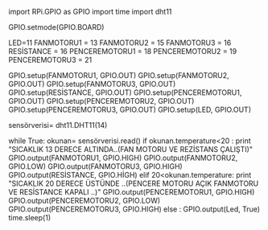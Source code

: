 
import RPi.GPIO as GPIO
import time
import dht11


GPIO.setmode(GPIO.BOARD)

LED=11
FANMOTORU1 = 13
FANMOTORU2 = 15
FANMOTORU3 = 16
RESİSTANCE = 16
PENCEREMOTORU1 = 18
PENCEREMOTORU2 = 19
PENCEREMOTORU3 = 21


GPIO.setup(FANMOTORU1, GPIO.OUT)
GPIO.setup(FANMOTORU2, GPIO.OUT)
GPIO.setup(FANMOTORU3, GPIO.OUT)
GPIO.setup(RESİSTANCE, GPIO.OUT)
GPIO.setup(PENCEREMOTORU1, GPIO.OUT)
GPIO.setup(PENCEREMOTORU2, GPIO.OUT)
GPIO.setup(PENCEREMOTORU3, GPIO.OUT)
GPIO.setup(LED, GPIO.OUT)

sensörverisi= dht11.DHT11(14)


while True:
    okunan= sensörverisi.read()
    if  okunan.temperature<20 :
        print "SICAKLIK 13 DERECE ALTINDA..(FAN MOTORU VE REZİSTANS ÇALIŞTI)"
        GPIO.output(FANMOTORU1, GPIO.HIGH)
        GPIO.output(FANMOTORU2, GPIO.LOW)
        GPIO.output(FANMOTORU3, GPIO.HIGH)
        GPIO.output(RESİSTANCE, GPIO.HİGH)
    elif 20<okunan.temperature:
        print "SICAKLIK 20 DERECE ÜSTÜNDE ..(PENCERE MOTORU AÇIK  FANMOTORU VE RESİSTANCE KAPALI ..)"
        GPIO.output(PENCEREMOTORU1, GPIO.HIGH)
        GPIO.output(PENCEREMOTORU2, GPIO.LOW)
        GPIO.output(PENCEREMOTORU3, GPIO.HIGH)
    else :
        GPIO.output(Led, True)
        time.sleep(1)


